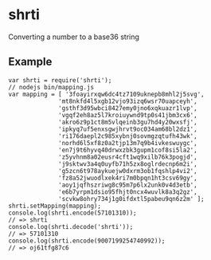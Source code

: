 shrti
=====
Converting a number to a base36 string

## Example
	var shrti = require('shrti');
	// nodejs bin/mapping.js
	var mapping = [ '3foayirxqw6dc4tz7109uknepb8mhl2j5svg',
                  'mt8nkfd4l5xgb12vjo93izq6wsr70uapceyh',
                  'gsthf3d95wbci8427emy0jno6xqkuazr1lvp',
                  'vgqf2eh8az5l7kroiuywnd9tp0s41jbm3cx6',
                  'akro6z9p1ct8m5vlqeinb3gu7hd4y20wxsfj',
                  'ipkyq7uf5enxsgwjhrvt9oc034am68bl2dz1',
                  'ri176daepl2c985xybnj0sovmgzqtufh43wk',
                  'norhd6l5xf8z0a2tjp13m7q9b4ivkeswuygc',
                  'en7j9t6hyvq40drwxzbk3gupm1cof8si5la2',
                  'z5yvhnm8a02eusr4cft1wq9xilb76k3pogjd',
                  'j9sktwv3a4q0uyfb71h5zx8oglrdecnp6m2i',
                  'g5zcn6t978aykuejw0dxrm3ob1fqshlp4vi2',
                  'fz8a52jwuodlxek4ri7m0bpqn1ht3csv69gy',
                  'aoy1jqfhszriwg8c95m7p6lx2unk0v4d3etb',
                  'e6b7yrpm1dsio95fhjt0ncx4wuvlk8a3q2gz',
                  'scvkw8ohry734j1g0ifdxtl5pabeu9qn6z2m' ];
	shrti.setMapping(mapping);
	console.log(shrti.encode(57101310));
	// => shrti
	console.log(shrti.decode('shrti'));
	// => 57101310
	console.log(shrti.encode(9007199254740992));
	// => oj61tfg87c6
